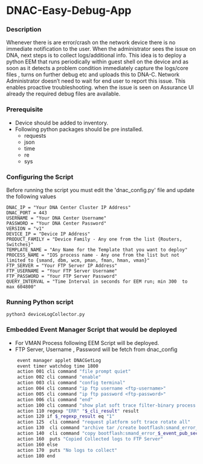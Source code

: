# DNAC-Easy-Debug-App

### Description
Whenever there is are error/crash on the network device there is no immediate notification to the user.
When the administrator sees the issue on DNA, next steps is to collect logs/additional  info. This idea
is to deploy a python EEM that runs periodically within guest shell on the device and as soon as it
detects a problem condition immediately capture the logs/core files , turns on further debug etc and
uploads this to DNA-C.  Network Administrator doesn’t need to wait for end user to report this issue.
This enables proactive troubleshooting. when the issue is seen on Assurance UI already the required
debug files are available.

### Prerequisite
- Device should be added to inventory.
- Following python packages should be pre installed.
   - requests
   - json
   - time
   - re
   - sys

### Configuring the Script
Before running the script you must edit the 'dnac_config.py' file and update the following values
```
DNAC_IP = "Your DNA Center Cluster IP Address"
DNAC_PORT = 443
USERNAME = "Your DNA Center Username"
PASSWORD = "Your DNA Center Password"
VERSION = "v1"
DEVICE_IP = "Device IP Address"
PRODUCT_FAMILY = "Device Family - Any one from the list {Routers, Switches}"
TEMPLATE_NAME = "Any Name for the Template that you want to deploy"
PROCESS_NAME = "IOS process name - Any one from the list but not limited to {smand, dbm, wcm, pman, fman, hman, vman}"
FTP_SERVER = "Your FTP Server IP Address"
FTP_USERNAME = "Your FTP Server Username"
FTP_PASSWORD = "Your FTP Server Password"
QUERY_INTERVAL = "Time Interval in seconds for EEM run; min 300  to max 604800"
```

### Running Python script
```
python3 deviceLogCollector.py
```

### Embedded Event Manager Script that would be deployed
- For VMAN Process following EEM Script will be deployed.
- FTP Server, Username , Password will be fetch from dnac_config
```sh
    event manager applet DNACGetLog
    event timer watchdog time 1800
    action 001 cli command "file prompt quiet"
    action 002 cli command "enable"
    action 003 cli command "config terminal"
    action 004 cli command "ip ftp username <ftp-username>"
    action 005 cli command "ip ftp password <ftp-password>"
    action 006 cli command "end"
    action 100 cli command "show plat soft trace filter-binary process <process-name> level error"
    action 110 regexp "ERR" "$_cli_result" result
    action 120 if $_regexp_result eq "1"
    action 125  cli command "request platform soft trace rotate all"
    action 130  cli command "archive tar /create bootflash:smand_error_$_event_pub_sec.tar bootflash:tracelogs smand*"
    action 140  cli command "copy bootflash:smand_error_$_event_pub_sec.tar ftp://<ftp-ip-address>"
    action 160  puts "Copied Collected logs to FTP Server"
    action 160 else
    action 170  puts "No logs to collect"
    action 180 end